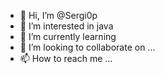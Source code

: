 - 👋 Hi, I’m @Sergi0p
- 👀 I’m interested in java
- 🌱 I’m currently learning 
- 💞️ I’m looking to collaborate on ...
- 📫 How to reach me ...

<!---
Sergi0p/Sergi0p is a ✨ special ✨ repository because its `README.md` (this file) appears on your GitHub profile.
You can click the Preview link to take a look at your changes.
--->
